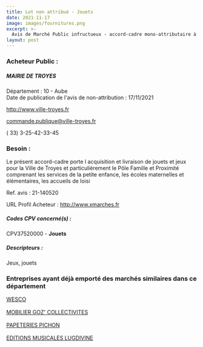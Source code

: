 ```yaml
---
title: Lot non attribué - Jouets
date: 2021-11-17
image: images/fournitures.png
excerpt: >-
  Avis de Marché Public infructueux - accord-cadre mono-attributaire à bons de commande relatif à l'acquisition et la livraison de jouets et jeux pour le pôle famille et proximité de la ville de troyes
layout: post
---
```


### Acheteur Public :
##### MAIRIE DE TROYES
Département : 10 - Aube<br/>
Date de publication de l'avis de non-attribution : 17/11/2021


http://www.ville-troyes.fr

commande.publique@ville-troyes.fr

( 33) 3-25-42-33-45
### Besoin :

Le présent accord-cadre porte l acquisition et livraison de jouets et jeux pour la Ville de Troyes et particulièrement le Pôle Famille et Proximité comprenant les services de la petite enfance, les écoles maternelles et élémentaires, les accueils de loisi

Ref. avis : 21-140520

URL Profil Acheteur : http://www.xmarches.fr

##### Codes CPV concerné(s) :
CPV37520000 - **Jouets** <br/>

##### Descripteurs :
Jeux, jouets <br/>

### Entreprises ayant déjà emporté des marchés similaires dans ce département
<a href="/entreprise-544/siren-304764863">WESCO</a><br/><br/>
<a href="/entreprise-553/siren-385381959">MOBILIER GOZ' COLLECTIVITES</a><br/><br/>
<a href="/entreprise-555/siren-401494828">PAPETERIES PICHON</a><br/><br/>
<a href="/entreprise-558/siren-422405290">EDITIONS MUSICALES LUGDIVINE</a><br/><br/>
